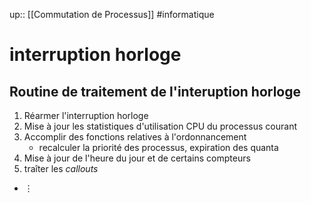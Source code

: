 up:: [[Commutation de Processus]]
#informatique 
# interruption horloge

## Routine de traitement de l'interuption horloge
 1. Réarmer l'interruption horloge 
 2. Mise à jour les statistiques d'utilisation CPU du processus courant
 3. Accomplir des fonctions relatives à l'ordonnancement 
     - recalculer la priorité des processus, expiration des quanta
 4. Mise à jour de l'heure du jour et de certains compteurs
 5. traîter les *callouts*
 - $\vdots$

